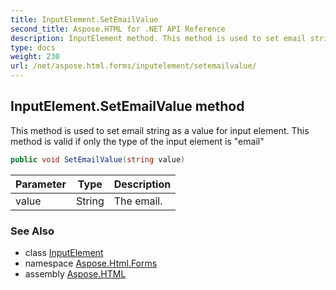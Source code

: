 ```yaml
---
title: InputElement.SetEmailValue
second_title: Aspose.HTML for .NET API Reference
description: InputElement method. This method is used to set email string as a value for input element. This method is valid if only the type of the input element is email
type: docs
weight: 230
url: /net/aspose.html.forms/inputelement/setemailvalue/
---
```

## InputElement.SetEmailValue method

This method is used to set email string as a value for input element. This method is valid if only the type of the input element is "email"

```csharp
public void SetEmailValue(string value)
```

| Parameter | Type | Description |
| --- | --- | --- |
| value | String | The email. |

### See Also

* class [InputElement](../)
* namespace [Aspose.Html.Forms](../../inputelement/)
* assembly [Aspose.HTML](../../../)
